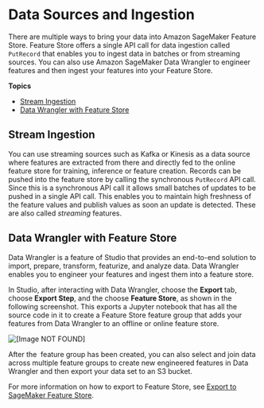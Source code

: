 # Data Sources and Ingestion<a name="feature-store-ingest-data"></a>

 There are multiple ways to bring your data into Amazon SageMaker Feature Store\. Feature Store offers a single API call for data ingestion called `PutRecord` that enables you to ingest data in batches or from streaming sources\. You can also use Amazon SageMaker Data Wrangler to engineer features and then ingest your features into your Feature Store\.

**Topics**
+ [Stream Ingestion](#feature-store-ingest-data-stream)
+ [Data Wrangler with Feature Store](#feature-store-data-wrangler-integration)

## Stream Ingestion<a name="feature-store-ingest-data-stream"></a>

 You can use streaming sources such as Kafka or Kinesis as a data source where features are extracted from there and directly fed to the online feature store for training, inference or feature creation\. Records can be pushed into the feature store by calling the synchronous `PutRecord` API call\. Since this is a synchronous API call it allows small batches of updates to be pushed in a single API call\. This enables you to maintain high freshness of the feature values and publish values as soon an update is detected\. These are also called *streaming* features\. 

## Data Wrangler with Feature Store<a name="feature-store-data-wrangler-integration"></a>

Data Wrangler is a feature of Studio that provides an end\-to\-end solution to import, prepare, transform, featurize, and analyze data\. Data Wrangler enables you to engineer your features and ingest them into a feature store\.  

 In Studio, after interacting with Data Wrangler, choose the **Export** tab, choose **Export Step**, and the choose **Feature Store**, as shown in the following screenshot\. This exports a Jupyter notebook that has all the source code in it to create a Feature Store feature group that adds your features from Data Wrangler to an offline or online feature store\. 

 ![\[Image NOT FOUND\]](http://docs.aws.amazon.com/sagemaker/latest/dg/images/feature-store-data-sources-and-ingestion.png) 

 After the  feature group has been created, you can also select and join data across multiple feature groups to create new engineered features in Data Wrangler and then export your data set to an S3 bucket\.  

 For more information on how to export to Feature Store, see [Export to SageMaker Feature Store](https://docs.aws.amazon.com/sagemaker/latest/dg/data-wrangler-data-export.html#data-wrangler-data-export-feature-store)\. 